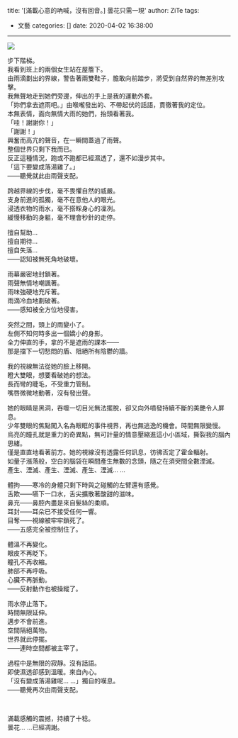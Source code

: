 title: '[滿載心意的吶喊，沒有回音。] 曇花只需一現'
author: ZiTe
tags:
  - 文藝
categories: []
date: 2020-04-02 16:38:00
---
![](https://1.bp.blogspot.com/-BVwuj1oJgS8/XomZjG0VGmI/AAAAAAAACCw/P2tdXHfOKesijtqRJN0GaL2PNMdxm8wMACKgBGAsYHg/s320/%255B%25E6%25BB%25BF%25E8%25BC%2589%25E5%25BF%2583%25E6%2584%258F%25E7%259A%2584%25E5%2590%25B6%25E5%2596%258A%25EF%25BC%258C%25E6%25B2%2592%25E6%259C%2589%25E5%259B%259E%25E9%259F%25B3%25E3%2580%2582%255D%2B%25E6%259B%2587%25E8%258A%25B1%25E5%258F%25AA%25E9%259C%2580%25E4%25B8%2580%25E7%258F%25BE-01.png)

<!--more-->

步下階梯。  
我看到班上的兩個女生站在屋簷下。  
由雨滴劃出的界線，警告著兩雙鞋子，膽敢向前踏步，將受到自然界的無差別攻擊。  
我無聲地走到她們旁邊，伸出的手上是我的運動外套。  
「妳們拿去遮雨吧。」由喉嚨發出的、不帶起伏的話語，貫徹著我的定位。  
本無表情，面向無情大雨的她們，抬頭看著我。  
「哇！謝謝你！」  
「謝謝！」  
興奮而高亢的聲音，在一瞬間蓋過了雨聲。  
整個世界只剩下我而已。  
反正這種情況，跑或不跑都已經濕透了，還不如漫步其中。  
「這下要變成落湯雞了。」  
——聽覺就此由雨聲支配。  


跨越界線的步伐，毫不畏懼自然的威嚴。  
支身前進的孤獨，毫不在意他人的眼光。  
浸透衣物的雨水，毫不搭睬身心的凜冽。  
緩慢移動的身軀，毫不理會秒針的走停。  


擅自幫助…  
擅自期待…  
擅自失落…  
——認知被無死角地破壞。  


雨幕嚴密地封鎖著。  
雨聲無情地嘲諷著。  
雨味強硬地充斥著。  
雨滴冷血地劃破著。  
——感知被全方位地侵害。  


突然之間，頭上的雨變小了。  
左側不知何時多出一個嬌小的身影。  
全力伸直的手，拿的不是遮雨的課本——  
那是擋下一切愁悶的盾、阻絕所有陰鬱的牆。  


我的視線無法從她的臉上移開。  
瞪大雙眼，想要看破她的想法。  
長而彎的睫毛，不受重力管制。  
嘴唇微微地動著，沒有發出聲。  


她的眼睛是黑洞，吞噬一切目光無法擺脫，卻又向外噴發持續不斷的美艷令人屏息。  
少年雙眼的焦點闖入名為眼眶的事件視界，再也無逃逸的機會。時間無限變慢。  
烏亮的瞳孔就是重力的奇異點，無可計量的情意壓縮進這小小區域，撕裂我的腦內思緒。  
僅是直直地看著前方。她的視線沒有透露任何訊息，彷彿否定了霍金輻射。  
如量子漲落般，空白的腦袋在瞬間產生無數的念頭，隨之在須臾間全數湮滅。  
產生、湮滅、產生、湮滅、產生、湮滅… …  


體拘——寒冷的身體只剩下時與之碰觸的左臂還有感覺。  
舌欺——嚥下一口水，舌尖擴散著酸甜的滋味。  
鼻充——鼻腔內盡是來自髮絲的柔順。  
耳封——耳朵已不接受任何一響。  
目奪——視線被牢牢鎖死了。  
——五感完全被控制住了。  


體溫不再變化。  
眼皮不再眨下。  
瞳孔不再收縮。  
肺部不再呼吸。  
心臟不再脈動。  
——反射動作也被操縱了。  


雨水停止落下。  
時間無限延伸。  
邁步不會前進。  
空間隔絕萬物。  
世界就此停擺。  
——連時空間都被主宰了。  


過程中是無限的寂靜。沒有話語。  
即使濕透卻感到溫暖。來自內心。  
「沒有變成落湯雞呢… …」獨自的嘆息。  
——聽覺再次由雨聲支配。  

<br>

滿載感觸的震撼，持續了十稔。  
曇花… …已經凋謝。
